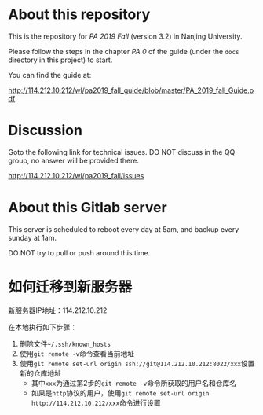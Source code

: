 # About this repository

This is the repository for *PA 2019 Fall* (version 3.2) in Nanjing University.

Please follow the steps in the chapter *PA 0* of the guide (under the `docs` directory in this project) to start.

You can find the guide at:

http://114.212.10.212/wl/pa2019_fall_guide/blob/master/PA_2019_fall_Guide.pdf

# Discussion

Goto the following link for technical issues. DO NOT discuss in the QQ group, no answer will be provided there.

http://114.212.10.212/wl/pa2019_fall/issues

# About this Gitlab server

This server is scheduled to reboot every day at 5am, and backup every sunday at 1am. 

DO NOT try to pull or push around this time.

# 如何迁移到新服务器

新服务器IP地址：114.212.10.212

在本地执行如下步骤：

1. 删除文件`~/.ssh/known_hosts`
2. 使用`git remote -v`命令查看当前地址
3. 使用`git remote set-url origin ssh://git@114.212.10.212:8022/xxx`设置新的仓库地址
    * 其中`xxx`为通过第2步的`git remote -v`命令所获取的用户名和仓库名
    * 如果是`http`协议的用户，使用`git remote set-url origin http://114.212.10.212/xxx`命令进行设置